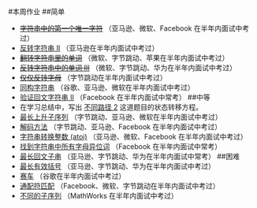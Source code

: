 #本周作业
##简单
* [~~字符串中的第一个唯一字符~~](https://leetcode-cn.com/problems/first-unique-character-in-a-string/) （亚马逊、微软、Facebook 在半年内面试中考过）
* [反转字符串 II](https://leetcode-cn.com/problems/reverse-string-ii/) （亚马逊在半年内面试中考过）
* [~~翻转字符串里的单词~~](https://leetcode-cn.com/problems/reverse-words-in-a-string/) （微软、字节跳动、苹果在半年内面试中考过）
* [~~反转字符串中的单词 III~~](https://leetcode-cn.com/problems/reverse-words-in-a-string-iii/) （微软、字节跳动、华为在半年内面试中考过）
* [~~仅仅反转字母~~](https://leetcode-cn.com/problems/reverse-only-letters/) （字节跳动在半年内面试中考过）
* [同构字符串](https://leetcode-cn.com/problems/isomorphic-strings/) （谷歌、亚马逊、微软在半年内面试中考过）
* [验证回文字符串 Ⅱ](https://leetcode-cn.com/problems/valid-palindrome-ii/) （Facebook 在半年内面试中常考）
##中等
* 在学习总结中，写出 [不同路径 2](https://leetcode-cn.com/problems/valid-palindrome-ii/)  这道题目的状态转移方程。
* [最长上升子序列](https://leetcode-cn.com/problems/longest-increasing-subsequence/) （字节跳动、亚马逊、微软在半年内面试中考过）
* [解码方法](https://leetcode-cn.com/problems/decode-ways/) （字节跳动、亚马逊、Facebook 在半年内面试中考过）
* [字符串转换整数 (atoi)](https://leetcode-cn.com/problems/string-to-integer-atoi/) （亚马逊、微软、Facebook 在半年内面试中考过）
* [找到字符串中所有字母异位词](https://leetcode-cn.com/problems/find-all-anagrams-in-a-string/) （Facebook 在半年内面试中常考）
* [最长回文子串](https://leetcode-cn.com/problems/longest-palindromic-substring/) （亚马逊、字节跳动、华为在半年内面试中常考）
##困难
* [最长有效括号](https://leetcode-cn.com/problems/longest-valid-parentheses/) （亚马逊、字节跳动、华为在半年内面试中考过）
* [赛车](https://leetcode-cn.com/problems/race-car/) （谷歌在半年内面试中考过）
* [通配符匹配](https://leetcode-cn.com/problems/wildcard-matching/) （Facebook、微软、字节跳动在半年内面试中考过）
* [不同的子序列](https://leetcode-cn.com/problems/distinct-subsequences/) （MathWorks 在半年内面试中考过）